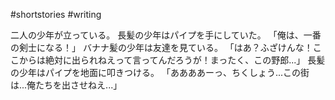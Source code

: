 #shortstories #writing

二人の少年が立っている。
長髪の少年はパイプを手にしていた。
「俺は、一番の剣士になる！」
バナナ髪の少年は友達を見ている。
「はあ？ふざけんな！ここからは絶対に出られねえって言ってんだろうが！まったく、この野郎...」
長髪の少年はパイプを地面に叩きつける。
「ああああーっ、ちくしょう...この街は...俺たちを出させねえ...」

